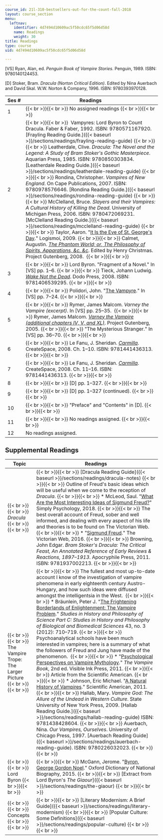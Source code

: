 ```yaml
---
course_id: 21l-310-bestsellers-out-for-the-count-fall-2018
layout: course_section
menu:
  leftnav:
    identifier: 4d7494d10609ac5f50cdc65f5d06d58d
    name: Readings
    weight: 30
title: Readings
type: course
uid: 4d7494d10609ac5f50cdc65f5d06d58d

---
```


\[VS\] Ryan, Alan, ed. _Penguin Book of Vampire Stories_. Penguin, 1989. ISBN: 9780140124453.

\[D\] Stoker, Bram. _Dracula (Norton Critical Edition)_. Edited by Nina Auerbach and David Skal. W.W. Norton & Company, 1996. ISBN: 9780393970128.

| Ses # | Readings |
| --- | --- |
| 1 |  {{< br >}}{{< br >}} No assigned readings {{< br >}}{{< br >}}  |
| 2 |  {{< br >}}{{< br >}}  Vampyres: Lord Byron to Count Dracula. Faber & Faber, 1992. ISBN: 9780571167920. [Frayling Reading Guide.]({{< baseurl >}}/sections/readings/frayling-reading-guide) {{< br >}}{{< br >}} Leatherdale, Clive. _Dracula: The Novel and the Legend: A Study of Bram Stoker's Gothic Masterpiece_. Aquarian Press, 1985. ISBN: 9780850303834. [Leatherdale Reading Guide.]({{< baseurl >}}/sections/readings/leatherdale-reading-guide) {{< br >}}{{< br >}} Rondina, Christopher. _Vampires of New England_. On Cape Publications, 2007. ISBN: 9780978576646. [Rondina Reading Guide.]({{< baseurl >}}/sections/readings/rondina-reading-guide) {{< br >}}{{< br >}} McClelland, Bruce. _Slayers and their Vampires: A Cultural History of Killing the Dead_. University of Michigan Press, 2006. ISBN: 9780472069231. [McClelland Reading Guide.]({{< baseurl >}}/sections/readings/mcclelland-reading-guide) {{< br >}}{{< br >}} Taylor, Aaron. "[It Is the Eve of St. George's Day](http://logismoitouaaron.blogspot.com/2009/05/it-is-eve-of-st-georges-day.html)." Logismoi, 2009. {{< br >}}{{< br >}} Calmet, Augustin. _[The Phantom World; or, The Philosophy of Spirits, Apparations, &c. &c](http://www.gutenberg.org/files/29412/29412-h/29412-h.htm)_. Edited by Henry Christmas. Project Gutenberg, 2008.  {{< br >}}{{< br >}}  |
| 3 |  {{< br >}}{{< br >}} Lord Byron. "Fragment of a Novel." In \[VS\] pp. 1–6. {{< br >}}{{< br >}} Tieck, Johann Ludwig. _[Wake Not the Dead](http://doyleandmacdonald.com/l_wakeno.htm)_. Dodo Press, 2008. ISBN: 9781406539295. {{< br >}}{{< br >}}  |
| 4 |  {{< br >}}{{< br >}} Polidori, John. "[The Vampyre](https://www.gutenberg.org/files/6087/6087-h/6087-h.htm)." In \[VS\] pp. 7–24. {{< br >}}{{< br >}}  |
| 5 |  {{< br >}}{{< br >}} Rymer, James Malcom. _Varney the Vampire (excerpt)_. In \[VS\] pp. 25–35.  {{< br >}}{{< br >}} Rymer, James Malcom. _[Varney the Vampire (additional chapters IV, V, and XL)](http://www.gutenberg.org/files/14833/14833-h/14833-h.htm)_. Project Gutenberg, 2005. {{< br >}}{{< br >}} "The Mysterious Stranger." In \[VS\] pp. 36–70. {{< br >}}{{< br >}}  |
| 6 |  {{< br >}}{{< br >}} Le Fanu, J. Sheridan. _[Carmilla](https://www.gutenberg.org/files/10007/10007-h/10007-h.htm)_. CreateSpace, 2008. Ch. 1–10. ISBN: 9781441436313. {{< br >}}{{< br >}}  |
| 7 |  {{< br >}}{{< br >}} Le Fanu, J. Sheridan. _[Carmilla](https://www.gutenberg.org/files/10007/10007-h/10007-h.htm)_. CreateSpace, 2008. Ch. 11–16. ISBN: 9781441436313. {{< br >}}{{< br >}}  |
| 8 |  {{< br >}}{{< br >}} \[D\] pp. 1–327. {{< br >}}{{< br >}}  |
| 9 |  {{< br >}}{{< br >}} \[D\] pp. 1–327 (continued). {{< br >}}{{< br >}}  |
| 10 |  {{< br >}}{{< br >}} "Preface" and "Contents" in \[D\]. {{< br >}}{{< br >}}  |
| 11 |  {{< br >}}{{< br >}} No readings assigned. {{< br >}}{{< br >}}  |
| 12 | No readings assigned. 

Supplemental Readings
---------------------

| Topic | Readings |
| --- | --- |
|  {{< br >}}{{< br >}} _Dracula_ {{< br >}}{{< br >}}  |  {{< br >}}{{< br >}} [Dracula Reading Guide]({{< baseurl >}}/sections/readings/dracula-notes) {{< br >}}{{< br >}} Outline of Freud's basic ideas which will be useful when we come to the reception of _Dracula_. {{< br >}}{{< br >}} *   McLeod, Saul. "[What Are the Most Interesting Ideas of Sigmund Freud?](https://www.simplypsychology.org/Sigmund-Freud.html)" Simply Psychology, 2018. {{< br >}}{{< br >}} The best overall account of Freud, sober and well informed, and dealing with every aspect of his life and theories is to be found on The Victorian Web. {{< br >}}{{< br >}} *   "[Sigmund Freud](http://www.victorianweb.org/science/freud/)." The Victorian Web, 2016. {{< br >}}{{< br >}} Browning, John Edgar. _Bram Stoker's Dracula: The Critical Feast, An Annotated Reference of Early Reviews & Reactions, 1897–1913_. Apocryphile Press, 2011. ISBN: 9781937002213. {{< br >}}{{< br >}}  |
|  {{< br >}}{{< br >}} The Vampire Trope: The Larger Picture {{< br >}}{{< br >}}  |  {{< br >}}{{< br >}} The fullest and most up-to-date account I know of the investigation of vampire phenomena in early eighteenth century Austro-Hungary, and how such ideas were diffused amongst the intelligentsia in the West.  {{< br >}}{{< br >}} *   Bräunlein, Peter J. "[The Frightening Borderlands of Enlightenment: The Vampire Problem](https://www.sciencedirect.com/science/article/pii/S1369848612000313)." _Studies in History and Philosophy of Science Part C: Studies in History and Philosophy of Biological and Biomedical Sciences_ 43, no. 3 (2012): 710–719. {{< br >}}{{< br >}} Psychoanalytical schools have been much interested in vampires; here is a summary of what the followers of Freud and Jung have made of the phenomenon.  {{< br >}}{{< br >}} *   "[Psychological Perspectives on Vampire Mythology](http://www.gutenberg.org/files/14833/14833-h/14833-h.htm)." _The Vampire Book_, 2nd ed. Visible Ink Press, 2011. {{< br >}}{{< br >}} Article from the Scientific American. {{< br >}}{{< br >}} *   Johnson, Eric Michael. "[A Natural History of Vampires](https://blogs.scientificamerican.com/primate-diaries/a-natural-history-of-vampires/)." Scientific American, 2011. {{< br >}}{{< br >}} Hallab, Mary. _Vampire God: The Allure of the Undead in Western Culture_. State University of New York Press, 2009. [Hallab Reading Guide.]({{< baseurl >}}/sections/readings/hallab-reading-guide) ISBN: 9781438428604. {{< br >}}{{< br >}} Auerbach, Nina. _Our Vampires, Ourselves_. University of Chicago Press, 1997. [Auerbach Reading Guide]({{< baseurl >}}/sections/readings/auerbach-reading-guide). ISBN: 9780226032023. {{< br >}}{{< br >}}  |
|  {{< br >}}{{< br >}} Lord Byron {{< br >}}{{< br >}}  |  {{< br >}}{{< br >}} McGann, Jerome. "[Byron, George Gordon Noel](https://doi.org/10.1093/ref:odnb/4279)." Oxford Dictionary of National Biography, 2015. {{< br >}}{{< br >}} [Extract from Lord Byron's _The Giaour_]({{< baseurl >}}/sections/readings/the-giaour) {{< br >}}{{< br >}}  |
|  {{< br >}}{{< br >}} Concepts {{< br >}}{{< br >}}  |  {{< br >}}{{< br >}} [Literary Modernism: A Brief Guide]({{< baseurl >}}/sections/readings/literary-modernism) {{< br >}}{{< br >}} [Popular Culture: Some Definitions]({{< baseurl >}}/sections/readings/popular-culture) {{< br >}}{{< br >}}